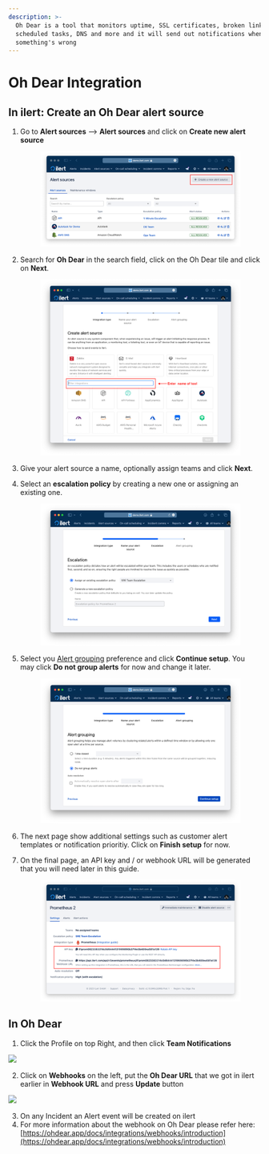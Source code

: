 ```yaml
---
description: >-
  Oh Dear is a tool that monitors uptime, SSL certificates, broken links,
  scheduled tasks, DNS and more and it will send out notifications when
  something's wrong
---
```


# Oh Dear Integration

## In ilert: Create an Oh Dear alert source

1.  Go to **Alert sources** --> **Alert sources** and click on **Create new alert source**

    <figure><img src="../.gitbook/assets/Screenshot 2023-08-28 at 10.21.10.png" alt=""><figcaption></figcaption></figure>
2.  Search for **Oh Dear** in the search field, click on the Oh Dear tile and click on **Next**.&#x20;

    <figure><img src="../.gitbook/assets/Screenshot 2023-08-28 at 10.24.23.png" alt=""><figcaption></figcaption></figure>
3. Give your alert source a name, optionally assign teams and click **Next**.
4.  Select an **escalation policy** by creating a new one or assigning an existing one.

    <figure><img src="../.gitbook/assets/Screenshot 2023-08-28 at 11.37.47.png" alt=""><figcaption></figcaption></figure>
5.  Select you [Alert grouping](../alerting/alert-sources.md#alert-grouping) preference and click **Continue setup**. You may click **Do not group alerts** for now and change it later.&#x20;

    <figure><img src="../.gitbook/assets/Screenshot 2023-08-28 at 11.38.24.png" alt=""><figcaption></figcaption></figure>
6. The next page show additional settings such as customer alert templates or notification prioritiy. Click on **Finish setup** for now.
7.  On the final page, an API key and / or webhook URL will be generated that you will need later in this guide.

    <figure><img src="../.gitbook/assets/Screenshot 2023-08-28 at 11.47.34 (1).png" alt=""><figcaption></figcaption></figure>

## In Oh Dear

1. Click the Profile on top Right, and then click **Team Notifications**

![](../.gitbook/assets/ohdear\_notifications.png)

2. Click on **Webhooks** on the left, put the **Oh Dear URL** that we got in ilert earlier in **Webhook URL** and press **Update** button

![](../.gitbook/assets/ohdear\_webhook.png)

3. On any Incident an Alert event will be created on ilert
4. For more information about the webhook on Oh Dear please refer here: [https://ohdear.app/docs/integrations/webhooks/introduction](https://ohdear.app/docs/integrations/webhooks/introduction)
